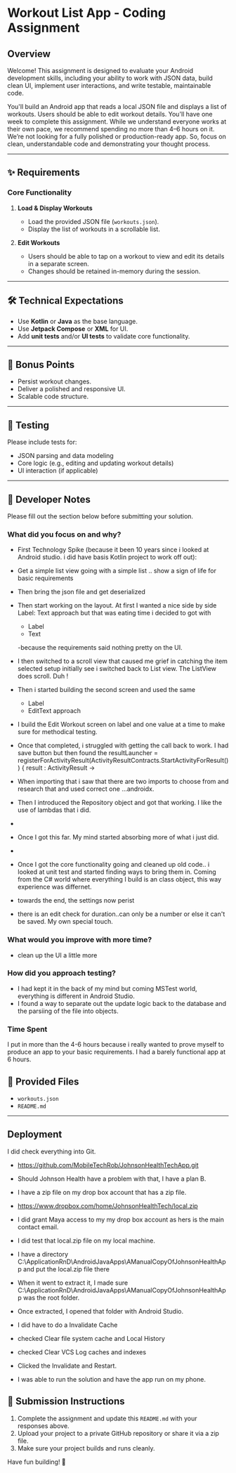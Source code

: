 # Workout List App - Coding Assignment

## Overview

Welcome! This assignment is designed to evaluate your Android development skills, including your ability to work with JSON data, build clean UI, implement user interactions, and write testable, maintainable code.

You'll build an Android app that reads a local JSON file and displays a list of workouts. Users should be able to edit workout details.
You'll have one week to complete this assignment. While we understand everyone works at their own pace, we recommend spending no more than 4–6 hours on it. We’re not looking for a fully polished or production-ready app.  So, focus on clean, understandable code and demonstrating your thought process.

---

## ✨ Requirements

### Core Functionality

1. **Load & Display Workouts**
   - Load the provided JSON file (`workouts.json`).
   - Display the list of workouts in a scrollable list.

2. **Edit Workouts**
   - Users should be able to tap on a workout to view and edit its details in a separate screen.
   - Changes should be retained in-memory during the session.
---

## 🛠 Technical Expectations

- Use **Kotlin** or **Java** as the base language.
- Use **Jetpack Compose** or **XML** for UI.
- Add **unit tests** and/or **UI tests** to validate core functionality.

---

## 🎯 Bonus Points

- Persist workout changes.
- Deliver a polished and responsive UI.
- Scalable code structure.

---

## 🧪 Testing

Please include tests for:
- JSON parsing and data modeling
- Core logic (e.g., editing and updating workout details)
- UI interaction (if applicable)

---

## 📝 Developer Notes

Please fill out the section below before submitting your solution.

### What did you focus on and why?
- First Technology Spike (because it been 10 years since i looked at Android studio. i did have basis Kotlin project to work off out):
- Get a simple list view going with a simple list  .. show a sign of life for basic requirements 
- Then  bring the json file and get deserialized 
- Then start working on the layout.  At first I wanted a nice side by side 
    Label: Text  approach but that was eating time i decided to got with 

    - Label
    - Text

    -because the requirements said nothing pretty on the UI.
- I then  switched to a scroll view that caused me grief in catching  the item  selected 
    setup initially see i switched back to  List view.  The ListView does scroll. Duh !
-  Then i started building the second screen and used the same
   - Label
   - EditText approach
-  I build the Edit Workout screen on label and one value at a time to make sure for methodical 
    testing.
- Once that completed,  i struggled with getting the call back to work.  I had save button but 
   then found the
   resultLauncher = registerForActivityResult(ActivityResultContracts.StartActivityForResult()) { result : ActivityResult ->
- When importing that i saw that there are two imports to choose from and research that and used correct one
    ...androidx.
- Then I introduced the Repository object and got that working.  I like the use of lambdas that i did. 
- 
- Once I got this far. My mind started absorbing more of what i just did.  
- 
- Once I got the core functionality going and cleaned up old code.. i looked at unit test and started 
  finding ways to bring them in.  Coming from  the C# world where everything I build is an class object,
  this way experience was differnet.
- towards the end, the settings now perist
- there is an edit check for duration..can only be a number or else it can't be saved. My own special touch.


### What would you improve with more time?
-  clean up the UI a little more

### How did you approach testing?
- I had kept it in the back of my mind but coming MSTest world, everything is different in Android Studio.
- I found a way to separate out the update logic back to the database and the parsiing of the file into objects.

### Time Spent
   I put in more than the 4-6 hours because i really wanted to prove myself to produce an app to your basic requirements.
   I had a barely functional app at 6 hours. 

## 📁 Provided Files

- `workouts.json`
- `README.md`

---
## Deployment
I did check everything into Git.
- https://github.com/MobileTechRob/JohnsonHealthTechApp.git

- Should Johnson Health have a problem with that, I have a plan B.

- I have a zip file on my drop box account that has a zip file.
- https://www.dropbox.com/home/JohnsonHealthTech/local.zip

- I did grant Maya access to my my drop box account as hers is the main contact email.
- I did test that local.zip file on my local machine.

- I have a directory C:\ApplicationRnD\AndroidJavaApps\AManualCopyOfJohnsonHealthApp and put the local.zip file there
- When it went to extract it, I made sure C:\ApplicationRnD\AndroidJavaApps\AManualCopyOfJohnsonHealthApp was the root folder.

- Once extracted, I opened that folder with Android Studio.  
- I did have to do a Invalidate Cache
- checked Clear file system cache and Local History
- checked Clear VCS Log caches and indexes
- Clicked the Invalidate and Restart.

- I was able to run the solution and have the app run on my phone.


## 🚀 Submission Instructions

1. Complete the assignment and update this `README.md` with your responses above.
2. Upload your project to a private GitHub repository or share it via a zip file.
3. Make sure your project builds and runs cleanly.

Have fun building! 💪
